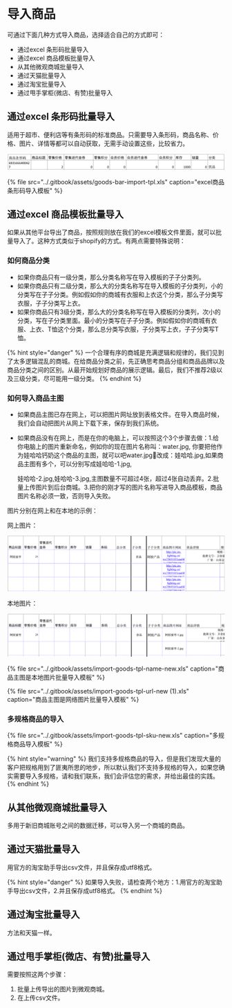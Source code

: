 # 导入商品

可通过下面几种方式导入商品，选择适合自己的方式即可：

* 通过excel 条形码批量导入
* 通过excel 商品模板批量导入
* 从其他微观商城批量导入
* 通过天猫批量导入
* 通过淘宝批量导入
* 通过甩手掌柜\(微店、有赞\)批量导入

## 通过excel 条形码批量导入

适用于超市、便利店等有条形码的标准商品。只需要导入条形码，商品名称、价格、图片、详情等都可以自动获取，无需手动设置这些，比较省力。

![](../.gitbook/assets/screen-shot-2019-03-08-at-12.40.44-pm.png)

{% file src="../.gitbook/assets/goods-bar-import-tpl.xls" caption="excel商品条形码导入模板" %}

## 通过excel 商品模板批量导入

如果从其他平台导出了商品，按照规则放在我们的excel模板文件里面，就可以批量导入了。这种方式类似于shopify的方式。有两点需要特殊说明：

### 如何商品分类

* 如果你商品只有一级分类，那么分类名称写在导入模板的子子分类列。
* 如果你商品只有二级分类，那么大的分类名称写在导入模板的子分类列，小的分类写在子子分类。例如假如你的商城有衣服和上衣这个分类，那么子分类写衣服，子子分类写上衣。
* 如果你商品只有3级分类，那么大的分类名称写在导入模板的分类列，次小的分类，写在子分类里面。最小的分类写在子子分类。例如假如你的商城有衣服、上衣、T恤这个分类，那么总分类写衣服，子分类写上衣，子子分类写T恤。

{% hint style="danger" %}
一个合理有序的商城是充满逻辑和规律的，我们见到了太多逻辑混乱的商城。在给商品分类之前，先正确思考商品分组和商品品牌以及商品分类之间的区别。从最开始规划好商品的展示逻辑。最后，我们不推荐2级以及三级分类，尽可能用一级分类。
{% endhint %}



### 如何导入商品主图

* 如果商品主图已存在网上，可以把图片网址放到表格文件。在导入商品时候，我们会自动把图片从网上下载下来，保存到我们系统。
* 如果商品没有在网上，而是在你的电脑上，可以按照这个3个步骤去做：1.给你电脑上的图片重新命名，例如你的现在图片名称叫：water.jpg,  你要把他作为娃哈哈钙奶这个商品的主图，就可以吧water.jpg改成：娃哈哈.jpg,如果商品主图有多个，可以分别写成娃哈哈-1.jpg,

  娃哈哈-2.jpg,娃哈哈-3.jpg,主图数量不可超过4张，超过4张自动丢弃。2.批量上传图片到后台商城。3.把你的刚才写的图片名称写进导入商品模板，商品图片名称必须一致，否则导入失败。

图片分别在网上和在本地的示例：

网上图片：

![](../.gitbook/assets/screen-shot-2019-03-08-at-1.01.50-pm.png)

本地图片：

![](../.gitbook/assets/screen-shot-2019-03-08-at-1.00.01-pm.png)

{% file src="../.gitbook/assets/import-goods-tpl-name-new.xls" caption="商品主图是本地图片批量导入模板" %}

{% file src="../.gitbook/assets/import-goods-tpl-url-new \(1\).xls" caption="商品主图是网络图片批量导入模板" %}

### 多规格商品的导入

{% file src="../.gitbook/assets/import-goods-tpl-sku-new.xls" caption="多规格商品导入模板" %}

{% hint style="warning" %}
我们支持多规格商品的导入，但是我们发现大量的客户把规格用到了匪夷所思的地步，所以默认我们不支持多规格的导入，如果您确实需要导入多规格，请和我们联系，我们会评估您的需求，并给出最佳的实践。
{% endhint %}

## 从其他微观商城批量导入

多用于新旧商城账号之间的数据迁移，可以导入另一个商城的商品。

## 通过天猫批量导入

用官方的淘宝助手导出csv文件，并且保存成utf8格式。

{% hint style="danger" %}
如果导入失败，请检查两个地方：1.用官方的淘宝助手导出csv文件，2.并且保存成utf8格式。
{% endhint %}

## 通过淘宝批量导入

方法和天猫一样。

## 通过甩手掌柜\(微店、有赞\)批量导入

需要按照这两个步骤：

1. 批量上传导出的图片到微观商城。
2. 在上传csv文件。

